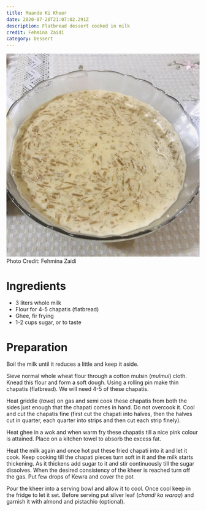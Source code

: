 ```yaml
---
title: Maande Ki Kheer
date: 2020-07-20T21:07:02.291Z
description: Flatbread dessert cooked in milk
credit: Fehmina Zaidi
category: Dessert
---
```

![kheer](78a1427f-daf1-45de-8a0a-ae1b0885bfa5.jpeg)
Photo Credit: Fehmina Zaidi  

# Ingredients
* 3 liters whole milk
* Flour for 4-5 chapatis (flatbread)
* Ghee, fir frying
* 1-2 cups sugar, or to taste

# Preparation
Boil the milk until it reduces a little and keep it aside.

Sieve normal whole wheat flour through a cotton mulsin (_mulmul_) cloth. Knead this flour and form a soft dough. Using a rolling pin make thin chapatis (flatbread). We will need 4-5 of these chapatis. 

Heat griddle (_tawa_) on gas and semi cook these chapatis from both the sides just enough that the chapati comes in hand. Do not overcook it. Cool and cut the chapatis fine (first cut the chapati into halves, then the halves cut in quarter, each quarter into strips and then cut each strip finely).

Heat ghee in a wok and when warm fry these chapatis till a nice pink colour is attained. Place on a kitchen towel to absorb the excess fat.

Heat the milk again and once hot put these fried chapati into it and let it cook. Keep cooking till the chapati pieces turn soft in it and the milk starts thickening. As it thickens add sugar to it and stir continuously till the sugar dissolves. When the desired consistency of the kheer is reached turn off the gas. Put few drops of Kewra and cover the pot 

Pour the kheer into a serving bowl and allow it to cool. Once cool keep in the fridge to let it set. Before serving put silver leaf (_chandi ka waraq_) and garnish it with almond and pistachio (optional).
